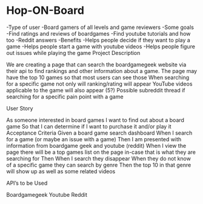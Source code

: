 # Hop-ON-Board
-Type of user
    -Board gamers of all levels and game reviewers
-Some goals
    -Find ratings and reviews of boardgames
    -Find youtube tutorials and how too
    -Reddit answers
-Benefits
    -Helps people decide if they want to play a game
    -Helps people start a game with youtube videos
    -Helps people figure out issues while playing the game 
Project Description

We are creating a page that can search the boardgamegeek website via their api to find rankings and other information about a game.
The page may have the top 10 games so that most users can see those
When searching for a specific game not only will ranking/rating will appear
YouTube videos applicable to the game will also appear (5?)
Possible subreddit thread if searching for a specific pain point with a game

User Story

As someone interested in board games
I want to find out about a board game
So that I can determine if I want to purchase it and/or play it
Acceptance Criteria
Given a board game search dashboard
When I search for a game (or maybe an issue with a game)
Then I am presented with information from boardgame geek and youtube (reddit)
When I view the page there will be a top games list on the page in-case that is what they are searching for
Then When I search they disappear 
When they do not know of a specific game they can search by genre
Then the top 10 in that genre will show up as well as some related videos

API’s to be Used

Boardgamegeek
Youtube
Reddit
